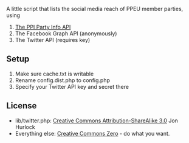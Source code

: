 A little script that lists the social media reach of PPEU member parties, using

1. [The PPI Party Info API](https://github.com/Pirate-Parties-International/PPI-party-info)
2. The Facebook Graph API (anonymously)
3. The Twitter API (requires key)

Setup
-----
1. Make sure cache.txt is writable
2. Rename config.dist.php to config.php
2. Specify your Twitter API key and secret there

License
-------
* lib/twitter.php: [Creative Commons Attribution-ShareAlike 3.0](https://creativecommons.org/licenses/by-sa/3.0/) Jon Hurlock
* Everything else: [Creative Commons Zero](http://creativecommons.org/publicdomain/zero/1.0/) - do what you want.

